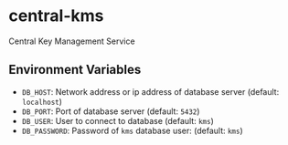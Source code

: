 # central-kms
Central Key Management Service

## Environment Variables

* `DB_HOST`: Network address or ip address of database server (default: `localhost`)
* `DB_PORT`: Port of database server (default: `5432`)
* `DB_USER`: User to connect to database (default: `kms`)
* `DB_PASSWORD`: Password of `kms` database user: (default: `kms`)
